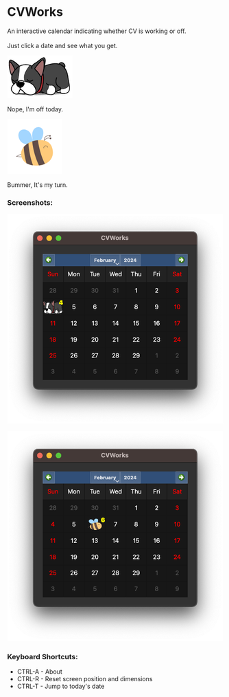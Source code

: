 # CVWorks

An interactive calendar indicating whether CV is working or off.<br>
<br>
Just click a date and see what you get.

![Off Image](off-readme.png)

Nope, I'm off today.


![Works](works-readme.png)

Bummer, It's my turn.


### Screenshots:
![OFF](off-screenshot.png)

![WORKS](works-screenshot.png)

### Keyboard Shortcuts:

* CTRL-A - About<br>
* CTRL-R - Reset screen position and dimensions<br>
* CTRL-T - Jump to today's date<br>
